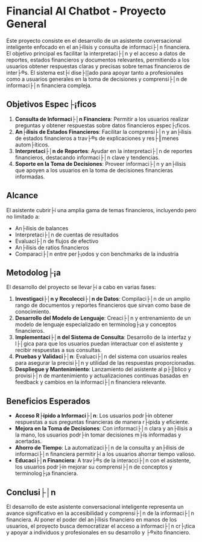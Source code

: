 ﻿# Financial AI Chatbot - Proyecto General

Este proyecto consiste en el desarrollo de un asistente conversacional inteligente enfocado en el an├ílisis y consulta de informaci├│n financiera. El objetivo principal es facilitar la interpretaci├│n y el acceso a datos de reportes, estados financieros y documentos relevantes, permitiendo a los usuarios obtener respuestas claras y precisas sobre temas financieros de inter├®s. El sistema est├í dise├▒ado para apoyar tanto a profesionales como a usuarios generales en la toma de decisiones y comprensi├│n de informaci├│n financiera compleja.

## Objetivos Espec├¡ficos

1. **Consulta de Informaci├│n Financiera**: Permitir a los usuarios realizar preguntas y obtener respuestas sobre datos financieros espec├¡ficos.
2. **An├ílisis de Estados Financieros**: Facilitar la comprensi├│n y an├ílisis de estados financieros a trav├®s de explicaciones y res├║menes autom├íticos.
3. **Interpretaci├│n de Reportes**: Ayudar en la interpretaci├│n de reportes financieros, destacando informaci├│n clave y tendencias.
4. **Soporte en la Toma de Decisiones**: Proveer informaci├│n y an├ílisis que apoyen a los usuarios en la toma de decisiones financieras informadas.

## Alcance

El asistente cubrir├í una amplia gama de temas financieros, incluyendo pero no limitado a:

- An├ílisis de balances
- Interpretaci├│n de cuentas de resultados
- Evaluaci├│n de flujos de efectivo
- An├ílisis de ratios financieros
- Comparaci├│n entre per├¡odos y con benchmarks de la industria

## Metodolog├¡a

El desarrollo del proyecto se llevar├í a cabo en varias fases:

1. **Investigaci├│n y Recolecci├│n de Datos**: Compilaci├│n de un amplio rango de documentos y reportes financieros que sirvan como base de conocimiento.
2. **Desarrollo del Modelo de Lenguaje**: Creaci├│n y entrenamiento de un modelo de lenguaje especializado en terminolog├¡a y conceptos financieros.
3. **Implementaci├│n del Sistema de Consulta**: Desarrollo de la interfaz y l├│gica para que los usuarios puedan interactuar con el asistente y recibir respuestas a sus consultas.
4. **Pruebas y Validaci├│n**: Evaluaci├│n del sistema con usuarios reales para asegurar la precisi├│n y utilidad de las respuestas proporcionadas.
5. **Despliegue y Mantenimiento**: Lanzamiento del asistente al p├║blico y provisi├│n de mantenimiento y actualizaciones continuas basadas en feedback y cambios en la informaci├│n financiera relevante.

## Beneficios Esperados

- **Acceso R├ípido a Informaci├│n**: Los usuarios podr├ín obtener respuestas a sus preguntas financieras de manera r├ípida y eficiente.
- **Mejora en la Toma de Decisiones**: Con informaci├│n clara y an├ílisis a la mano, los usuarios podr├ín tomar decisiones m├ís informadas y acertadas.
- **Ahorro de Tiempo**: La automatizaci├│n de la consulta y an├ílisis de informaci├│n financiera permitir├í a los usuarios ahorrar tiempo valioso.
- **Educaci├│n Financiera**: A trav├®s de la interacci├│n con el asistente, los usuarios podr├ín mejorar su comprensi├│n de conceptos y terminolog├¡a financiera.

## Conclusi├│n

El desarrollo de este asistente conversacional inteligente representa un avance significativo en la accesibilidad y comprensi├│n de la informaci├│n financiera. Al poner el poder del an├ílisis financiero en manos de los usuarios, el proyecto busca democratizar el acceso a informaci├│n cr├¡tica y apoyar a individuos y profesionales en su desarrollo y ├®xito financiero.
